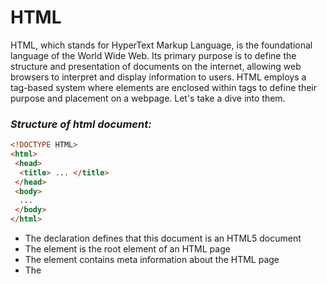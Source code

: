 # HTML

HTML, which stands for HyperText Markup Language, is the foundational language of the World Wide Web. Its primary purpose is to define the structure and presentation of documents on the internet, allowing web browsers to interpret and display information to users. HTML employs a tag-based system where elements are enclosed within tags to define their purpose and placement on a webpage. Let's take a dive into them.

### _Structure of html document:_
```html
<!DOCTYPE HTML>
<html>
 <head>
  <title> ... </title>
 </head>
 <body>
  ...
 </body>
</html>
```
* The <!DOCTYPE html> declaration defines that this document is an HTML5 document
* The <html> element is the root element of an HTML page
* The <head> element contains meta information about the HTML page
* The <title> element specifies a title for the HTML page (which is shown in the browser's title bar or in the page's tab)
* The <body> element defines the document's body, and is a container for all the visible contents, such as headings, paragraphs, images, hyperlinks, tables, lists, etc.

## HTML Basic tags

### _Heading_
```html
<h1> Hello world! </h1>
<h2> Hello world! </h2>
<h3> Hello world! </h3>
<h6> Hello world! </h6>
```
### _Paragraph_
```html
<body>
  <p> ... </p>
</body>
```
### _Break_
```html
<p>line with a <br> break. </p>
```
### _HTML links_
```html
<a href="https://www.google.com/">Click here</a>
```
### _HTML Images_
```html
<img src="https://www.tarento.com/images/common/logo.png" alt="Tarento logo">
```
You can also add attributes like height and width.

### _HTML Table_
```html
<table border = 1>
 <tr>
  <th> Sl.no </th>
  <th> Name </th>
  <th> Age </th>
 </tr>
 <tr>
  <td> 1 </td>
  <td> Abi </td>
  <td> 20 </td>
 </tr>
</table>
```
### _HTML List_

#### * Ordered List
```html
<ol>
 <li> Orange </li> 
 <li> Mango </li>
 <li> Apple </li>
</ol>
```
#### * Unordered List
```html
<ul>
 <li> Apple </li>
 <li> Orange </li>
 <li> Mango </li>
</ul>
```
#### * Nested List
```html
<ul>
 <li> Apple </li>
 <li> <ol> Orange </ol>
      <ol> Lemon </ol>
 </li>
 <li> Mango </li>
</ul>
```
### _Form_
```html
   <form>
     <h1>Login Page</h1>
            <label>First Name:</label>
            <input type="text" id="fname" name="fname" placeholder="Eg:John"><br><br>
            <label>Last Name:</label>
            <input type="text" id="lname" name="lname"><br><br>        
            <label>Gender:</label><br>

            <input type="radio" name="gender" value="male" >
            <label>Male</label><br>
            <input type="radio" name="gender" value="female">
            <label>Female</label><br>
            <input type="radio" name="gender" value="others">
            <label>Others</label><br><br>

            <label>Colours you prefer:</label><br>
            <input type="checkbox" name="color" value="red" >
            <label>Red</label><br>
            <input type="checkbox" name="color" value="green">
            <label>Green</label><br>
            <input type="checkbox" name="color" value="yellow">
            <label>Yellow</label><br>
            <input type="checkbox" name="color" value="black">
            <label>Black</label><br>
            <input type="checkbox" name="color" value="blue">
            <label>Blue</label><br>
            <input type="checkbox" name="color" value="white">
            <label>White</label><br><br>

            <label for="favcolor">Select your favorite color:</label>
            <input type="color" id="favcolor" name="favcolor"><br><br>
            <label for="email">Enter your email:</label>
            <input type="email" id="email" name="email"><br><br>
            <label>Userame:</label>
            <input type="text" id="uname" name="uname"><br><br>
            <label>Password:</label>
            <input type="password" id="pwd" name="pwd"><br><br>
            <input type="button" onclick="alert('Hello World!')" value="Click me!">
            <input type="submit" value="Submit">
            <input type="reset" value="Reset">

    </form>
```


# CSS

CSS (Cascading Style Sheets) is a styling language used to describe the presentation of a document written in HTML. It allows you to control the layout, colors, fonts, and other visual aspects of your web pages. Below is basic documentation for CSS:

### Selector: Selectors target HTML elements to apply styles.

#### _1. Element Selector_
```css
p {
  color: blue;
}
```

#### _2. Class Selector_
```css
.highlight {
  background-color: yellow;
}
```

#### _3. ID Selector_
```css
#header {
  font-size: 24px;
}
```

### Properties and Values

CSS properties define the style, and values specify how the style should be applied.
```css
body {
  font-family: Arial, sans-serif;
  background-color: #f2f2f2;
}
```

### Comments
```css
/* This is a comment in CSS */
```

### CSS Box Model

Every HTML element can be considered as a box. The box model comprises the content, padding, border, and margin. Every HTML element can be considered as a box. The box model comprises the content, padd.

* Content: Actual content of the box.
* Padding: Clears an area around the content inside the box.
* Border: A border surrounding the padding.
* Margin: Clears an area outside the border.
* 
```css
.box {
  width: 200px;
  height: 150px;
  padding: 20px;  border: 2px solid #333;
  margin: 10px;
}
```

### CSS Colors

You can define colors using various formats such as names, hex codes, RGB, RGBA, etc.

#### _RGB Value:_
* rgb(red, green, blue)
* rgb(255, 0, 0) for red, rgb(0, 0, 255) for blue.
* rgba(red,green,blue,alpha) for adjusting opacity. Opacity varies from 0 to 1.

#### _HEX Value:_
* #rrggbb where rr, gg, and bb are hexadecimal values (00 to ff).
* #ff6347 for red-orange, #6a5acd for slate blue
* 3 digit hex is a shorthand
  Eg: #f00 for red

#### _HSL Values:_
* hsl(hue, saturation, lightness)
* Hue (0 to 360), Saturation (0% to 100%), Lightness (0% to 100%).
  Example: hsl(0, 100%, 50%) for pure red, hsl(240, 100%, 50%) for blue.


### Background properties: 

#### _Background color_
```css
 body{
background-color:  white;
}
```

#### _Background image_
```css
. body{
background-image: url(“gun.jpg”);
}
```

Properties are height, background-position, background-repeat,background-size, background-attachment etc 

### Borders
* border-style: Specifies the type of border like dotted, dashed, solid, double, groove, ridge, inset, outset, none, hidden.

* border-width: Sets the width of the four borders. Values can be a specific size (e.g., px, pt, cm, em) or predefined values: thin, medium, thick

* border-color: Set the color of border


### Margin

Used to create space around elements 
outside defined borders.
Individual side properties: margin-top, margin-right, margin-bottom, margin-left.

* Values: auto (browser-calculated), length (px, pt, etc.), %, inherit.
* Shorthand: margin: 25px 50px 75px 100px; (top, right, bottom, left).


### Padding
Generates space around an element's content inside defined borders. padding-top, padding-right, padding-bottom, padding-left.
* Values: length (px, pt, etc.), %, inherit.
 Padding is inside the element, affecting its content area. Use box-sizing: border-box; to include padding in element width.


### Height and Width
Used to set the height and width of an element.
* Values: auto, length (px, cm, etc.), %, initial, inherit.
Exclude padding, borders, and margins.
CSS Max-width sets the maximum width of an element.Useful for responsive design.


### Text
* text-align: Sets horizontal alignment of text (left, right, center, justify).
* Text Spacing:
* text-indent: Specifies first-line indentation.
* letter-spacing: Sets space between characters.
* Line height: Specifies space between lines.
* word-spacing: Sets space between words.


### Forms 

Use the width property to set the width of the input field.
```css
input[type=text] {
             width: 100%;
/*other properties*/
         }

```

```css
body{
    font-family:Arial, Helvetica, sans-serif;
    background-image: url("bg.jpg");
    background-image:cover;
    background-position: center;
}

#loginForm{
    background-color: rgb(255, 255, 255);
    max-width:400px;
    margin:50px auto;
    opacity: 0.8;
    border-color: brown;
    border-radius: 8px;
    padding:20px ;
}

h1{
    text-align:center;
    color:#333333;
    
}


label{
   
    color:#555555;
}


input{
    padding:4px;
    margin-top:4px;
    margin-bottom:10px;
    box-sizing: border-box;
    border: 1px solid #ccc;
    border-radius: 4px;
}

input[type="checkbox"] {
    display: inline-block;
    margin-right: 10px;
}


.submitButton, .resetButton{
    background-color: #2b787c;
    color: #fff;
    padding: 10px 15px;
    border-style: dotted;
    border-radius: 4px;
    cursor: pointer;
    font-size: 16px;
}

.submitButton:hover{
    background-color: green;
    color:white;
}
.resetButton:hover{
    background-color:red;
    color:white;
}
```

